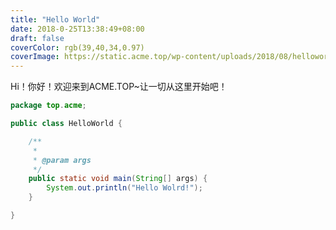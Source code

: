 ```yaml
---
title: "Hello World"
date: 2018-0-25T13:38:49+08:00
draft: false
coverColor: rgb(39,40,34,0.97)
coverImage: https://static.acme.top/wp-content/uploads/2018/08/helloworld.png
---
```


Hi！你好！欢迎来到ACME.TOP~让一切从这里开始吧！

```java
package top.acme;

public class HelloWorld {

	/**
	 * 
	 * @param args
	 */
	public static void main(String[] args) {
		System.out.println("Hello Wolrd!");
	}

}

```